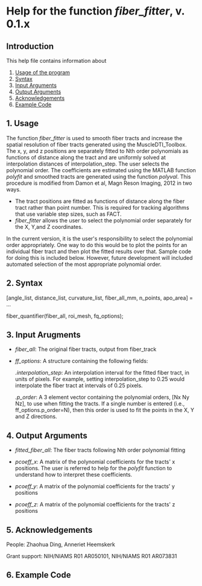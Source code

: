 # Help for the function <i>fiber_fitter</i>, v. 0.1.x

## Introduction

This help file contains information about
1) [Usage of the program](https://github.com/bdamon/MuscleDTI_Toolbox/blob/master/Help/Help-for-fiber_fitter.md#1-Usage)
2) [Syntax](https://github.com/bdamon/MuscleDTI_Toolbox/blob/master/Help/Help-for-fiber_fitter.md#2-Syntax)
3) [Input Arguments](https://github.com/bdamon/MuscleDTI_Toolbox/blob/master/Help/Help-for-fiber_fitter.md#3-Input-Arguments)
4) [Output Arguments](https://github.com/bdamon/MuscleDTI_Toolbox/blob/master/Help/Help-for-fiber_fitter.md#4-Output-Arguments)
5) [Acknowledgements](https://github.com/bdamon/MuscleDTI_Toolbox/blob/master/Help/Help-for-fiber_fitter.md#5-Acknowledgements)
6) [Example Code](https://github.com/bdamon/MuscleDTI_Toolbox/blob/master/Help/Help-for-fiber_fitter.md#6-Example-Code)

## 1. Usage
The function <i>fiber_fitter</i> is used to smooth fiber tracts and increase the spatial resolution of fiber tracts generated using the MuscleDTI_Toolbox. The x, y, and z positions are separately fitted to Nth order polynomials as functions of distance along the tract and are uniformly solved at interpolation distances of interpolation_step. The user selects the polynomial order.  The coefficients are estimated using the MATLAB function <i>polyfit</i> and smoothed tracts are generated using the function <i>polyval</i>. This procedure is modified from Damon et al, Magn Reson Imaging, 2012 in two ways. 
* The tract positions are fitted as functions of distance along the fiber tract rather than point number. This is required for tracking algorithms that use variable step sizes, such as FACT.  
* <i>fiber_fitter</i> allows the user to select the polynomial order separately for the X, Y,and Z coordinates. 

In the current version, it is the user's responsibility to select the polynomial order appropriately.  One way to do this would be to plot the points for an individual fiber tract and then plot the fitted results over that. Sample code for doing this is included below. However, future development will included automated selection of the most appropriate polynomial order.

## 2. Syntax
[angle_list, distance_list, curvature_list, fiber_all_mm, n_points, apo_area] = ...

fiber_quantifier(fiber_all, roi_mesh, fq_options);

## 3. Input Arugments

* <i>fiber_all</i>: The original fiber tracts, output from fiber_track

* <i>ff_options</i>: A structure containing the following fields:

   <i>.interpolation_step</i>: An interpolation interval for the fitted fiber tract, in units of pixels.  For example, setting interpolation_step to 0.25 would interpolate the fiber tract at intervals of 0.25 pixels.

   <i>.p_order</i></i>: A 3 element vector containing the polynomial orders, [Nx Ny Nz], to use when fitting the tracts. If a single number is entered (i.e., ff_options.p_order=N), then this order is used to fit the points in the X, Y and Z directions.

## 4. Output Arguments

* <i>fitted_fiber_all</i>: The fiber tracts following Nth order polynomial fitting

* <i>pcoeff_x</i>: A matrix of the polynomial coefficients for the tracts' x positions. The user is referred to help for the <i>polyfit</i> function to understand how to interpret these coefficients.

* <i>pcoeff_y</i>: A matrix of the polynomial coefficients for the tracts' y positions 

* <i>pcoeff_z</i>: A matrix of the polynomial coefficients for the tracts' z positions 

## 5. Acknowledgements
People: Zhaohua Ding, Anneriet Heemskerk

Grant support: NIH/NIAMS R01 AR050101, NIH/NIAMS R01 AR073831

## 6. Example Code
 
